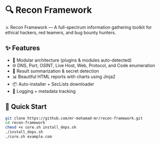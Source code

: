# 🔍 Recon Framework

⚔️ Recon Framework — A full-spectrum information gathering toolkit for ethical hackers, red teamers, and bug bounty hunters.

## ✨ Features

- 🧩 Modular architecture (plugins & modules auto-detected)
- 🌐 DNS, Port, OSINT, Live Host, Web, Protocol, and Code enumeration
- 🧠 Result summarization & secret detection
- 📊 Beautiful HTML reports with charts using Jinja2
- 📦 Auto-installer + SecLists downloader
- 📝 Logging + metadata tracking

## 🚀 Quick Start

```bash
git clone https://github.com/mr-mohamad-mr/recon-framework.git
cd recon-framework
chmod +x core.sh install_deps.sh
./install_deps.sh
./core.sh example.com
